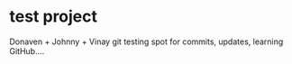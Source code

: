 # test project

Donaven + Johnny + Vinay git testing spot for commits, updates, learning GitHub....
